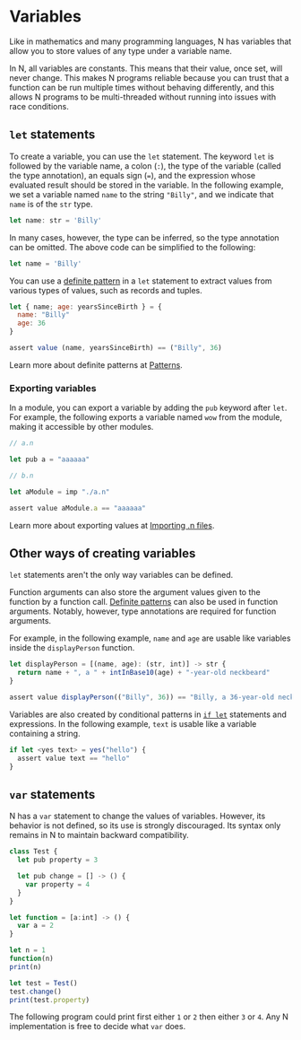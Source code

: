 # Variables

Like in mathematics and many programming languages, N has variables that allow
you to store values of any type under a variable name.

In N, all variables are constants. This means that their value, once set, will
never change. This makes N programs reliable because you can trust that a
function can be run multiple times without behaving differently, and this allows
N programs to be multi-threaded without running into issues with race
conditions. <!-- This might seem odd, especially for users coming from some
programming languages, because "variable" implies that the variable should be
variable, or changeable. However, like in math, "variable" in this sense implies
that the value itself at runtime is variable. -->

## `let` statements

To create a variable, you can use the `let` statement. The keyword `let` is
followed by the variable name, a colon (`:`), the type of the variable (called
the type annotation), an equals sign (`=`), and the expression whose evaluated
result should be stored in the variable. In the following example, we set a
variable named `name` to the string `"Billy"`, and we indicate that `name` is of
the `str` type.

```js
let name: str = 'Billy'
```

In many cases, however, the type can be inferred, so the type annotation can be
omitted. The above code can be simplified to the following:

```js
let name = 'Billy'
```

You can use a [definite pattern](./destructuring.md) in a `let` statement to
extract values from various types of values, such as records and tuples.

```js
let { name; age: yearsSinceBirth } = {
  name: "Billy"
  age: 36
}

assert value (name, yearsSinceBirth) == ("Billy", 36)
```

Learn more about definite patterns at [Patterns](./destructuring.md).

### Exporting variables

In a module, you can export a variable by adding the `pub` keyword after `let`. For example, the following exports a variable named `wow` from the module,
making it accessible by other modules.

```js
// a.n

let pub a = "aaaaaa"
```

```js
// b.n

let aModule = imp "./a.n"

assert value aModule.a == "aaaaaa"
```

Learn more about exporting values at [Importing .n
files](./importing_n_files.md).

## Other ways of creating variables

`let` statements aren't the only way variables can be defined.

Function arguments can also store the argument values given to the function by a
function call. [Definite patterns](./destructuring.md) can also be used in
function arguments. Notably, however, type annotations are required for function
arguments.

For example, in the following example, `name` and `age` are usable like
variables inside the `displayPerson` function.

```js
let displayPerson = [(name, age): (str, int)] -> str {
  return name + ", a " + intInBase10(age) + "-year-old neckbeard"
}

assert value displayPerson(("Billy", 36)) == "Billy, a 36-year-old neckbeard"
```

Variables are also created by conditional patterns in [`if let`](./if_statements.md#if-let) statements and expressions. In the following
example, `text` is usable like a variable containing a string.

```js
if let <yes text> = yes("hello") {
  assert value text == "hello"
}
```

## `var` statements

N has a `var` statement to change the values of variables. However, its
behavior is not defined, so its use is strongly discouraged. Its syntax only
remains in N to maintain backward compatibility.

```js
class Test {
  let pub property = 3

  let pub change = [] -> () {
    var property = 4
  }
}

let function = [a:int] -> () {
  var a = 2
}

let n = 1
function(n)
print(n)

let test = Test()
test.change()
print(test.property)
```

The following program could print first either `1` or `2` then either `3` or
`4`. Any N implementation is free to decide what `var` does.
